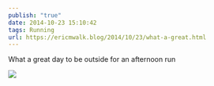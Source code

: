 ```yaml
---
publish: "true"
date: 2014-10-23 15:10:42
tags: Running
url: https://ericmwalk.blog/2014/10/23/what-a-great.html
---
```


What a great day to be outside for an afternoon run

![](https://ericmwalk.blog/uploads/2022/32190f7444.jpg)